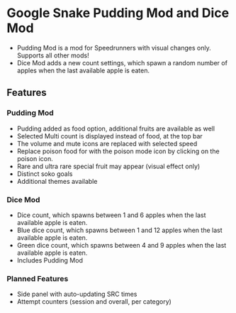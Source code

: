 # Google Snake Pudding Mod and Dice Mod
* Pudding Mod is a mod for Speedrunners with visual changes only. Supports all other mods!
* Dice Mod adds a new count settings, which spawn a random number of apples when the last available apple is eaten.

## Features
### Pudding Mod
* Pudding added as food option, additional fruits are available as well
* Selected Multi count is displayed instead of food, at the top bar
* The volume and mute icons are replaced with selected speed
* Replace poison food for with the poison mode icon by clicking on the poison icon.
* Rare and ultra rare special fruit may appear (visual effect only)
* Distinct soko goals
* Additional themes available

### Dice Mod
* Dice count, which spawns between 1 and 6 apples when the last available apple is eaten.
* Blue dice count, which spawns between 1 and 12 apples when the last available apple is eaten.
* Green dice count, which spawns between 4 and 9 apples when the last available apple is eaten.
* Includes Pudding Mod

### Planned Features
* Side panel with auto-updating SRC times
* Attempt counters (session and overall, per category)
